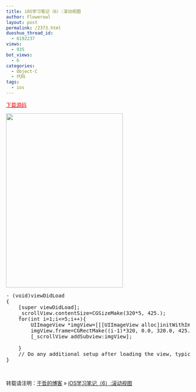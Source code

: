 ```yaml
---
title: iOS学习笔记（6）:滚动视图
author: Flowerowl
layout: post
permalink: /2373.html
duoshuo_thread_id:
  - 6192237
views:
  - 935
bot_views:
  - 6
categories:
  - Object-C
  - 代码
tags:
  - ios
---
```

<span style="color: #ff0000;"><a href="http://dl.dbank.com/c0qmj5kpco" target="_blank"><span style="color: #ff0000;">下载源码</span></a></span>

[<img class="alignnone size-full wp-image-2374" title="scrollView" src="http://lazynight.me/wp-content/uploads/2012/08/scrollView.jpg" alt="" width="320" height="477" />][1]

<pre class="lang:default decode:true ">- (void)viewDidLoad
{
    [super viewDidLoad];
    _scrollView.contentSize=CGSizeMake(320*5, 425.);
    for(int i=1;i&lt;=5;i++){
        UIImageView *imgView=[[[UIImageView alloc]initWithImage:[UIImage imageNamed:[NSString stringWithFormat:@"%d.jpg",i]]] autorelease];
        imgView.frame=CGRectMake((i-1)*320, 0.0, 320.0, 425.0);
        [_scrollView addSubview:imgView];

    }
	// Do any additional setup after loading the view, typically from a nib.
}</pre>

&nbsp;

转载请注明：[于哲的博客][2] &raquo; [iOS学习笔记（6）:滚动视图][3]

 [1]: http://lazynight.me/wp-content/uploads/2012/08/scrollView.jpg
 [2]: http://localhost/wordpress
 [3]: http://localhost/wordpress/2373.html